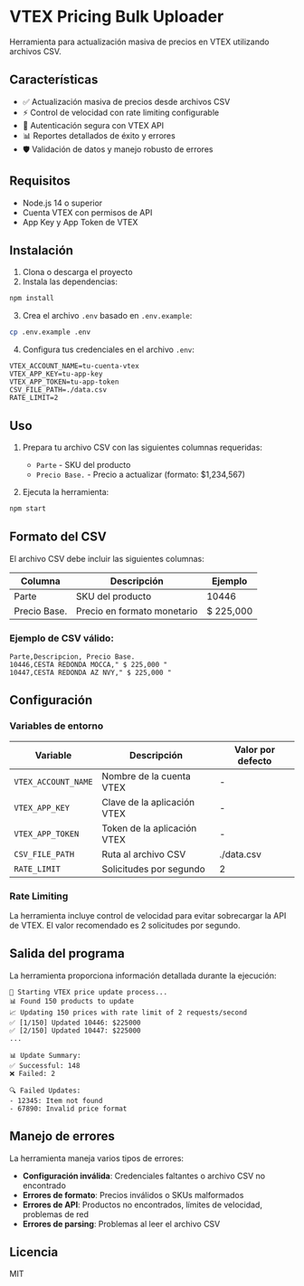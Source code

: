 # VTEX Pricing Bulk Uploader

Herramienta para actualización masiva de precios en VTEX utilizando archivos CSV.

## Características

- ✅ Actualización masiva de precios desde archivos CSV
- ⚡ Control de velocidad con rate limiting configurable
- 🔐 Autenticación segura con VTEX API
- 📊 Reportes detallados de éxito y errores
- 🛡️ Validación de datos y manejo robusto de errores

## Requisitos

- Node.js 14 o superior
- Cuenta VTEX con permisos de API
- App Key y App Token de VTEX

## Instalación

1. Clona o descarga el proyecto
2. Instala las dependencias:
```bash
npm install
```

3. Crea el archivo `.env` basado en `.env.example`:
```bash
cp .env.example .env
```

4. Configura tus credenciales en el archivo `.env`:
```env
VTEX_ACCOUNT_NAME=tu-cuenta-vtex
VTEX_APP_KEY=tu-app-key
VTEX_APP_TOKEN=tu-app-token
CSV_FILE_PATH=./data.csv
RATE_LIMIT=2
```

## Uso

1. Prepara tu archivo CSV con las siguientes columnas requeridas:
   - `Parte` - SKU del producto
   - `Precio Base.` - Precio a actualizar (formato: $1,234,567)

2. Ejecuta la herramienta:
```bash
npm start
```

## Formato del CSV

El archivo CSV debe incluir las siguientes columnas:

| Columna | Descripción | Ejemplo |
|---------|-------------|---------|
| Parte | SKU del producto | 10446 |
| Precio Base. | Precio en formato monetario | $ 225,000 |

### Ejemplo de CSV válido:
```csv
Parte,Descripcion, Precio Base.
10446,CESTA REDONDA MOCCA," $ 225,000 "
10447,CESTA REDONDA AZ NVY," $ 225,000 "
```

## Configuración

### Variables de entorno

| Variable | Descripción | Valor por defecto |
|----------|-------------|-------------------|
| `VTEX_ACCOUNT_NAME` | Nombre de la cuenta VTEX | - |
| `VTEX_APP_KEY` | Clave de la aplicación VTEX | - |
| `VTEX_APP_TOKEN` | Token de la aplicación VTEX | - |
| `CSV_FILE_PATH` | Ruta al archivo CSV | ./data.csv |
| `RATE_LIMIT` | Solicitudes por segundo | 2 |

### Rate Limiting

La herramienta incluye control de velocidad para evitar sobrecargar la API de VTEX. El valor recomendado es 2 solicitudes por segundo.

## Salida del programa

La herramienta proporciona información detallada durante la ejecución:

```
🚀 Starting VTEX price update process...
📊 Found 150 products to update
📈 Updating 150 prices with rate limit of 2 requests/second
✅ [1/150] Updated 10446: $225000
✅ [2/150] Updated 10447: $225000
...

📊 Update Summary:
✅ Successful: 148
❌ Failed: 2

🔍 Failed Updates:
- 12345: Item not found
- 67890: Invalid price format
```

## Manejo de errores

La herramienta maneja varios tipos de errores:

- **Configuración inválida**: Credenciales faltantes o archivo CSV no encontrado
- **Errores de formato**: Precios inválidos o SKUs malformados
- **Errores de API**: Productos no encontrados, límites de velocidad, problemas de red
- **Errores de parsing**: Problemas al leer el archivo CSV

## Licencia

MIT